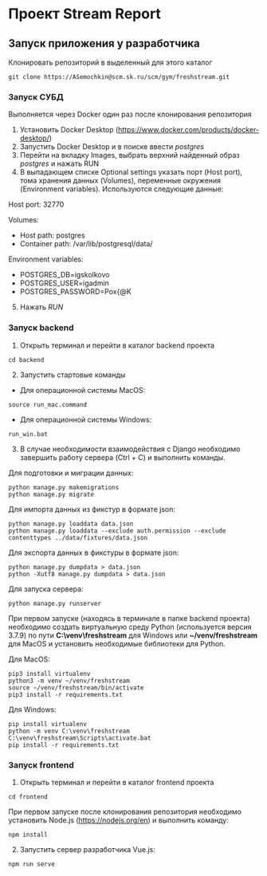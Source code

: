 # Проект Stream Report

## Запуск приложения у разработчика
Клонировать репозиторий в выделенный для этого каталог
```
git clone https://ASemochkin@scm.sk.ru/scm/gym/freshstream.git
```
### Запуск СУБД
Выполняется через Docker один раз после клонирования репозитория
1. Установить Docker Desktop (https://www.docker.com/products/docker-desktop/)
2. Запустить Docker Desktop и в поиске ввести *postgres*
3. Перейти на вкладку Images, выбрать верхний найденный образ *postgres* и нажать RUN
4. В выпадающем списке Optional settings указать порт (Host port), тома хранения данных (Volumes), переменные окружения (Environment variables). Используются следующие данные:

Host port: 32770

Volumes:

- Host path: postgres
- Container path: /var/lib/postgresql/data/

Environment variables:

- POSTGRES_DB=igskolkovo
- POSTGRES_USER=igadmin
- POSTGRES_PASSWORD=Pox{@K

5. Нажать *RUN*

### Запуск backend
1. Открыть терминал и перейти в каталог backend проекта 
```
cd backend
```
2. Запустить стартовые команды

- Для операционной системы MacOS:
```
source run_mac.command
```
- Для операционной системы Windows:
```
run_win.bat
```

3. В случае необходимости взаимодействия с Django необходимо завершить работу сервера (Ctrl + C) и выполнить команды.

Для подготовки и миграции данных:
```
python manage.py makemigrations
python manage.py migrate
```
Для импорта данных из фикстур в формате json:
```
python manage.py loaddata data.json
python manage.py loaddata --exclude auth.permission --exclude contenttypes ../data/fixtures/data.json
```
Для экспорта данных в фикстуры в формате json:
```
python manage.py dumpdata > data.json 
python -Xutf8 manage.py dumpdata > data.json 
```
Для запуска сервера:
```
python manage.py runserver
```
При первом запуске (находясь в терминале в папке backend проекта) необходимо создать виртуальную среду Python (используется версия 3.7.9) по пути **C:\venv\freshstream** для Windows или **~/venv/freshstream** для MacOS и установить необходимые библиотеки для Python.

Для MacOS:
```
pip3 install virtualenv
python3 -m venv ~/venv/freshstream
source ~/venv/freshstream/bin/activate
pip3 install -r requirements.txt
```
Для Windows:
```
pip install virtualenv
python -m venv C:\venv\freshstream
C:\venv\freshstream\Scripts\activate.bat
pip install -r requirements.txt
```
### Запуск frontend
1. Открыть терминал и перейти в каталог frontend проекта
```
cd frontend
```
При первом запуске после клонирования репозитория необходимо установить Node.js (https://nodejs.org/en) и выполнить команду:
```
npm install
```
2. Запустить сервер разработчика Vue.js:
```
npm run serve
```
